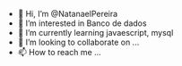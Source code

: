 - 👋 Hi, I’m @NatanaelPereira
- 👀 I’m interested in Banco de dados
- 🌱 I’m currently learning javaescript, mysql
- 💞️ I’m looking to collaborate on ...
- 📫 How to reach me ...

<!---
NatanaelPereira/NatanaelPereira is a ✨ special ✨ repository because its `README.md` (this file) appears on your GitHub profile.
You can click the Preview link to take a look at your changes.
--->
